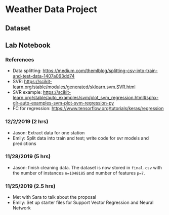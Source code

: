 # Weather Data Project

## Dataset


## Lab Notebook

### References
- Data splitting: https://medium.com/themlblog/splitting-csv-into-train-and-test-data-1407a063dd74
- SVR: https://scikit-learn.org/stable/modules/generated/sklearn.svm.SVR.html
- SVR example: https://scikit-learn.org/stable/auto_examples/svm/plot_svm_regression.html#sphx-glr-auto-examples-svm-plot-svm-regression-py
- FC for regression: https://www.tensorflow.org/tutorials/keras/regression

### 12/2/2019 (2 hrs)
- Jason: Extract data for one station
- Emily: Split data into train and test;
  write code for svr models and predictions

### 11/28/2019 (5 hrs)
- Jason: finish cleaning data. The dataset is now stored in `final.csv` with the number of instances `n=1048185` and number of features `p=7`.

### 11/25/2019 (2.5 hrs)
- Met with Sara to talk about the proposal
- Emily: Set up starter files for Support Vector Regression and Neural Network
